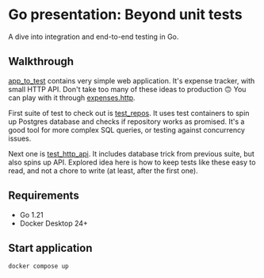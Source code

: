 # Go presentation: Beyond unit tests

A dive into integration and end-to-end testing in Go.

## Walkthrough

[app_to_test](./app_to_test) contains very simple web application. It's expense
tracker, with small HTTP API. Don't take too many of these ideas to production 🙃
You can play with it through [expenses.http](app_to_test%2Fexpenses.http).

First suite of test to check out is [test_repos](./test_repos). It uses test 
containers to spin up Postgres database and checks if repository works as promised.
It's a good tool for more complex SQL queries, or testing against concurrency issues.

Next one is [test_http_api](test_http_api). It includes database trick from
previous suite, but also spins up API. Explored idea here is how to keep tests
like these easy to read, and not a chore to write (at least, after the first one).

## Requirements

- Go 1.21
- Docker Desktop 24+

## Start application

```shell
docker compose up
```
